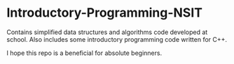 Introductory-Programming-NSIT
====================================

Contains simplified data structures and algorithms code developed at school. Also includes some introductory programming code written for C++.

I hope this repo is a beneficial for absolute beginners. 
